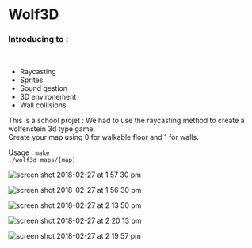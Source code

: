 <h1>Wolf3D</h1>

<h3>Introducing to :</h3><br />
<ul>
  <li>Raycasting</li>
  <li>Sprites</li>
  <li>Sound gestion</li>
  <li>3D environement</li>
  <li>Wall collisions</li>
</ul>

This is a school projet : We had to use the raycasting method to create a wolfenstein 3d type game.<br />
Create your map using 0 for walkable floor and 1 for walls.<br />

Usage : `make`<br />
`./wolf3d maps/[map]`

![screen shot 2018-02-27 at 1 57 30 pm](https://user-images.githubusercontent.com/27351943/36730714-b5a95b22-1bc8-11e8-97e8-c7e872d8529b.png)

![screen shot 2018-02-27 at 1 56 30 pm](https://user-images.githubusercontent.com/27351943/36730785-eed6e20c-1bc8-11e8-8f51-ab7ee1d1cf79.png)

![screen shot 2018-02-27 at 2 13 50 pm](https://user-images.githubusercontent.com/27351943/36730799-f45541d8-1bc8-11e8-838b-0c685912d243.png)

![screen shot 2018-02-27 at 2 20 13 pm](https://user-images.githubusercontent.com/27351943/36730995-a444a98a-1bc9-11e8-9cca-958ff434fb0c.png)

![screen shot 2018-02-27 at 2 19 57 pm](https://user-images.githubusercontent.com/27351943/36731011-b0fd2e36-1bc9-11e8-9952-da86d252060e.png)
